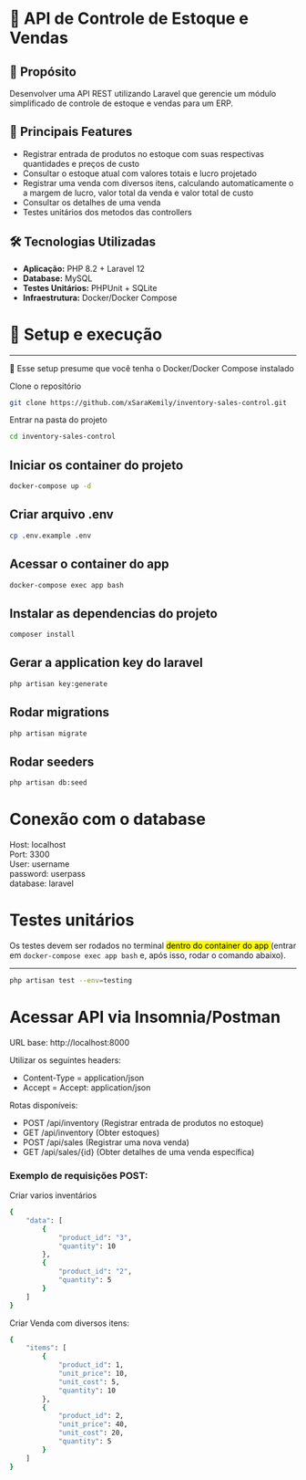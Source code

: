 # 📂 API de Controle de Estoque e Vendas

## 📝 Propósito  
Desenvolver uma API REST utilizando Laravel que gerencie um módulo simplificado de controle de estoque e vendas para um ERP.

## 🔹 Principais Features  
- Registrar entrada de produtos no estoque com suas respectivas quantidades e preços de custo
- Consultar o estoque atual com valores totais e lucro projetado
- Registrar uma venda com diversos itens, calculando automaticamente o a margem de lucro, valor total da venda e valor total de custo
- Consultar os detalhes de uma venda
- Testes unitários dos metodos das controllers

## 🛠️ Tecnologias Utilizadas 
- **Aplicação:** PHP 8.2 + Laravel 12
- **Database:** MySQL
- **Testes Unitários:** PHPUnit + SQLite  
- **Infraestrutura:** Docker/Docker Compose  


# 🚀 Setup e execução
---

📌 Esse setup presume que você tenha o Docker/Docker Compose instalado

Clone o repositório

```sh
git clone https://github.com/xSaraKemily/inventory-sales-control.git
```

Entrar na pasta do projeto

```sh
cd inventory-sales-control
```

Iniciar os container do projeto
---
```sh
docker-compose up -d
```

Criar arquivo .env
---
```sh
cp .env.example .env
```

Acessar o container do app
---
```sh
docker-compose exec app bash
```

Instalar as dependencias do projeto
---
```sh
composer install
```

Gerar a application key do laravel
---
```sh
php artisan key:generate
```

Rodar migrations
---
```sh
php artisan migrate
```

Rodar seeders
---
```sh
php artisan db:seed
```

# Conexão com o database

Host: localhost <br>
Port: 3300 <br>
User: username <br>
password: userpass <br>
database: laravel

# Testes unitários

Os testes devem ser rodados no terminal <mark> dentro do container do app </mark> (entrar em `docker-compose exec app bash` e, após isso, rodar o comando abaixo). 

---
```sh
php artisan test --env=testing
```

# Acessar API via Insomnia/Postman

URL base: http://localhost:8000

Utilizar os seguintes headers:
- Content-Type = application/json
- Accept = Accept: application/json


Rotas disponíveis:

- POST /api/inventory (Registrar entrada de produtos no estoque)
- GET /api/inventory (Obter estoques)
- POST /api/sales (Registrar uma nova venda)
- GET /api/sales/{id} (Obter detalhes de uma venda específica)

### Exemplo de requisições POST:

Criar varios inventários
```sh
{
    "data": [
        {
            "product_id": "3",
            "quantity": 10
        },
        {
            "product_id": "2",
            "quantity": 5
        }
    ]
}
```

Criar Venda com diversos itens:
```sh
{
    "items": [
        {
            "product_id": 1,
            "unit_price": 10,
            "unit_cost": 5,
            "quantity": 10
        },
        {
            "product_id": 2,
            "unit_price": 40,
            "unit_cost": 20,
            "quantity": 5
        }
    ]
}
```
  
